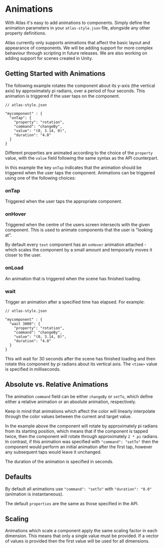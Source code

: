 # Animations

With Atlas it's easy to add animations to components. Simply define the animation parameters
in your `atlas-style.json` file, alongside any other property definitions.

Atlas currently only supports animations that affect the basic layout and appearance
of components. We will be adding support for more complex behaviour through scripting
in future releases. We are also working on adding support for scenes created in Unity.

## Getting Started with Animations

The following example rotates the component about its y-axis (the vertical axis) by
approximately pi radians, over a period of four seconds. This animation is triggered
if the user taps on the component.

```
// atlas-style.json

"mycomponent" : {
  "onTap": {
    "property": "rotation",
    "command": "changeBy",
    "value": "(0, 3.14, 0)",
    "duration": "4.0"
  }
}
```

Different properties are animated according to the choice of the `property` value, with
the `value` field following the same syntax as the API counterpart.

In this example the key `onTap` indicates that the animation should be triggered when the
user taps the component. Animations can be triggered using one of the following choices:

### onTap

Triggered when the user taps the appropriate component.

### onHover

Triggered when the centre of the users screen intersects with the given component. This
is used to animate components that the user is "looking at".

By default every `text` component has an `onHover` animation attached - which scales the
component by a small amount and temporarily moves it closer to the user.

### onLoad

An animation that is triggered when the scene has finished loading.

### wait <time>

Trigger an animation after a specified time has elapsed. For example:

```
// atlas-style.json

"mycomponent" : {
  "wait 3000": {
    "property": "rotation",
    "command": "changeBy",
    "value": "(0, 3.14, 0)",
    "duration": "4.0"
  }
}
```

This will wait for 30 seconds after the scene has finished loading and then rotate
this component by pi radians about its vertical axis. The `<time>` value is specified
in milliseconds.

## Absolute vs. Relative Animations

The animation `command` field can be either `changeBy` or `setTo`, which define either
a relative animation or an absolute animation, respectively.

Keep in mind that animations which affect the color will linearly interpolate through the
color values between the current and target value.

In the example above the component will rotate by approximately pi radians from its starting position, which
means that if the component is tapped twice, then the component will rotate through
approximately `2 * pi` radians. In contrast, if this animation was specified with
`"command": "setTo"` then the component would perform an initial animation after the
first tap, however any subsequent taps would leave it unchanged.

The duration of the animation is specified in seconds.

<!-- (Coming soon.) By default the animation will be applied to the component that it is
defined within. It is possible however to define an animation relative to a set of nodes,
by listing their key values in an array in the `component` field, like so:

```
"onTap": {
  "component": "[p01, p02, p03]"
``` -->

## Defaults

By default all animations use `"command": "setTo"` with `"duration": "0.0"` (animation is
  instantaneous).

The default `properties` are the same as those specified in the API.


## Scaling

Animations which scale a component apply the same scaling factor in each dimension. This
means that only a single value must be provided. If a vector of values is provided then
the first value will be used for all dimensions.













<!-- END -->
